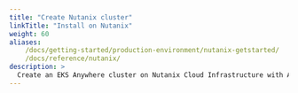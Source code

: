```yaml
---
title: "Create Nutanix cluster" 
linkTitle: "Install on Nutanix" 
weight: 60
aliases:
    /docs/getting-started/production-environment/nutanix-getstarted/
    /docs/reference/nutanix/
description: >
  Create an EKS Anywhere cluster on Nutanix Cloud Infrastructure with AHV
---
```


